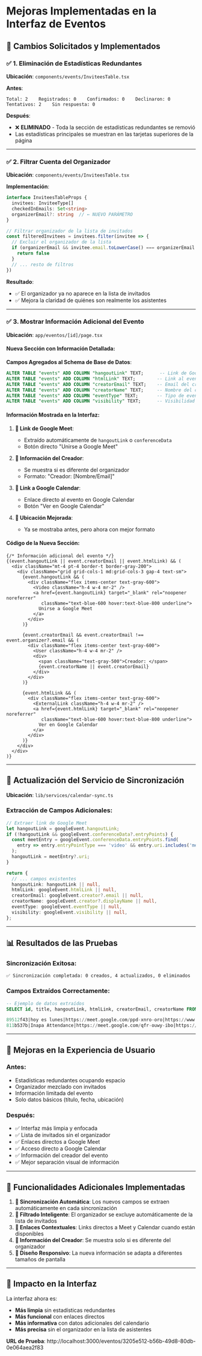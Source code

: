 # Mejoras Implementadas en la Interfaz de Eventos

## 🎯 Cambios Solicitados y Implementados

### ✅ 1. **Eliminación de Estadísticas Redundantes**

**Ubicación**: `components/events/InviteesTable.tsx`

**Antes**:
```
Total: 2    Registrados: 0    Confirmados: 0    Declinaron: 0    Tentativos: 2    Sin respuesta: 0
```

**Después**: 
- ❌ **ELIMINADO** - Toda la sección de estadísticas redundantes se removió
- Las estadísticas principales se muestran en las tarjetas superiores de la página

---

### ✅ 2. **Filtrar Cuenta del Organizador**

**Ubicación**: `components/events/InviteesTable.tsx`

**Implementación**:
```typescript
interface InviteesTableProps {
  invitees: InviteeType[]
  checkedInEmails: Set<string>
  organizerEmail?: string  // ← NUEVO PARÁMETRO
}

// Filtrar organizador de la lista de invitados
const filteredInvitees = invitees.filter(invitee => {
  // Excluir el organizador de la lista
  if (organizerEmail && invitee.email.toLowerCase() === organizerEmail.toLowerCase()) {
    return false
  }
  // ... resto de filtros
})
```

**Resultado**: 
- ✅ El organizador ya no aparece en la lista de invitados
- ✅ Mejora la claridad de quiénes son realmente los asistentes

---

### ✅ 3. **Mostrar Información Adicional del Evento**

**Ubicación**: `app/eventos/[id]/page.tsx`

#### **Nueva Sección con Información Detallada**:

**Campos Agregados al Schema de Base de Datos**:
```sql
ALTER TABLE "events" ADD COLUMN "hangoutLink" TEXT;      -- Link de Google Meet
ALTER TABLE "events" ADD COLUMN "htmlLink" TEXT;        -- Link al evento en Google Calendar  
ALTER TABLE "events" ADD COLUMN "creatorEmail" TEXT;    -- Email del creador
ALTER TABLE "events" ADD COLUMN "creatorName" TEXT;     -- Nombre del creador
ALTER TABLE "events" ADD COLUMN "eventType" TEXT;       -- Tipo de evento
ALTER TABLE "events" ADD COLUMN "visibility" TEXT;      -- Visibilidad del evento
```

#### **Información Mostrada en la Interfaz**:

1. **🎥 Link de Google Meet**: 
   - Extraído automáticamente de `hangoutLink` o `conferenceData`
   - Botón directo "Unirse a Google Meet"

2. **👤 Información del Creador**:
   - Se muestra si es diferente del organizador
   - Formato: "Creador: [Nombre/Email]"

3. **🔗 Link a Google Calendar**:
   - Enlace directo al evento en Google Calendar
   - Botón "Ver en Google Calendar"

4. **📍 Ubicación Mejorada**:
   - Ya se mostraba antes, pero ahora con mejor formato

#### **Código de la Nueva Sección**:
```tsx
{/* Información adicional del evento */}
{(event.hangoutLink || event.creatorEmail || event.htmlLink) && (
  <div className="mt-4 pt-4 border-t border-gray-200">
    <div className="grid grid-cols-1 md:grid-cols-3 gap-4 text-sm">
      {event.hangoutLink && (
        <div className="flex items-center text-gray-600">
          <Video className="h-4 w-4 mr-2" />
          <a href={event.hangoutLink} target="_blank" rel="noopener noreferrer"
             className="text-blue-600 hover:text-blue-800 underline">
            Unirse a Google Meet
          </a>
        </div>
      )}

      {event.creatorEmail && event.creatorEmail !== event.organizer?.email && (
        <div className="flex items-center text-gray-600">
          <User className="h-4 w-4 mr-2" />
          <div>
            <span className="text-gray-500">Creador: </span>
            {event.creatorName || event.creatorEmail}
          </div>
        </div>
      )}

      {event.htmlLink && (
        <div className="flex items-center text-gray-600">
          <ExternalLink className="h-4 w-4 mr-2" />
          <a href={event.htmlLink} target="_blank" rel="noopener noreferrer"
             className="text-blue-600 hover:text-blue-800 underline">
            Ver en Google Calendar
          </a>
        </div>
      )}
    </div>
  </div>
)}
```

---

## 🔄 **Actualización del Servicio de Sincronización**

**Ubicación**: `lib/services/calendar-sync.ts`

### **Extracción de Campos Adicionales**:
```typescript
// Extraer link de Google Meet
let hangoutLink = googleEvent.hangoutLink;
if (!hangoutLink && googleEvent.conferenceData?.entryPoints) {
  const meetEntry = googleEvent.conferenceData.entryPoints.find(
    entry => entry.entryPointType === 'video' && entry.uri.includes('meet.google.com')
  );
  hangoutLink = meetEntry?.uri;
}

return {
  // ... campos existentes
  hangoutLink: hangoutLink || null,
  htmlLink: googleEvent.htmlLink || null,
  creatorEmail: googleEvent.creator?.email || null,
  creatorName: googleEvent.creator?.displayName || null,
  eventType: googleEvent.eventType || null,
  visibility: googleEvent.visibility || null,
};
```

---

## 📊 **Resultados de las Pruebas**

### **Sincronización Exitosa**:
```
✅ Sincronización completada: 0 creados, 4 actualizados, 0 eliminados
```

### **Campos Extraídos Correctamente**:
```sql
-- Ejemplo de datos extraídos
SELECT id, title, hangoutLink, htmlLink, creatorEmail, creatorName FROM events LIMIT 2;

89512f43|hoy es lunes|https://meet.google.com/ppd-xnro-oro|https://www.google.com/calendar/event?eid=...|angel.ciprian@inapa.gob.do|Angel Ciprian
811b537b|Inapa Attendance|https://meet.google.com/qfr-ouwy-ibo|https://www.google.com/calendar/event?eid=...|alejandro.miranda@inapa.gob.do|
```

---

## 🎨 **Mejoras en la Experiencia de Usuario**

### **Antes**:
- Estadísticas redundantes ocupando espacio
- Organizador mezclado con invitados  
- Información limitada del evento
- Solo datos básicos (título, fecha, ubicación)

### **Después**:
- ✅ Interfaz más limpia y enfocada
- ✅ Lista de invitados sin el organizador
- ✅ Enlaces directos a Google Meet
- ✅ Acceso directo a Google Calendar
- ✅ Información del creador del evento
- ✅ Mejor separación visual de información

---

## 🚀 **Funcionalidades Adicionales Implementadas**

1. **🔄 Sincronización Automática**: Los nuevos campos se extraen automáticamente en cada sincronización
2. **🎯 Filtrado Inteligente**: El organizador se excluye automáticamente de la lista de invitados
3. **🔗 Enlaces Contextuales**: Links directos a Meet y Calendar cuando están disponibles
4. **👤 Información del Creador**: Se muestra solo si es diferente del organizador
5. **📱 Diseño Responsivo**: La nueva información se adapta a diferentes tamaños de pantalla

---

## 🎯 **Impacto en la Interfaz**

La interfaz ahora es:
- **Más limpia** sin estadísticas redundantes
- **Más funcional** con enlaces directos
- **Más informativa** con datos adicionales del calendario
- **Más precisa** sin el organizador en la lista de asistentes

**URL de Prueba**: http://localhost:3000/eventos/3205e512-b56b-49d8-80db-0e064aea2f83
